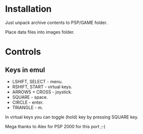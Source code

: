 # Installation #

Just unpack archive contents to PSP/GAME folder.

Place data files into images folder.

# Controls #

## Keys in emul ##
  * LSHIFT, SELECT	- menu.
  * RSHIFT, START	- virtual keys.
  * ARROWS + CROSS	- joystick.
  * SQUARE		- space.
  * CIRCLE		- enter.
  * TRIANGLE	- m.

In virtual keys you can toggle (hold) key by pressing SQUARE key.

Mega thanks to Alex for PSP 2000 for this port ;-)